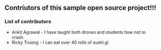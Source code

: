 ## Contriutors of this sample open source project!!! 


### List of contributors
- Ankit Agrawal - I have taught both drones and students how not to crash.
- Ricky Truong - I can eat over 40 rolls of sushi.gi